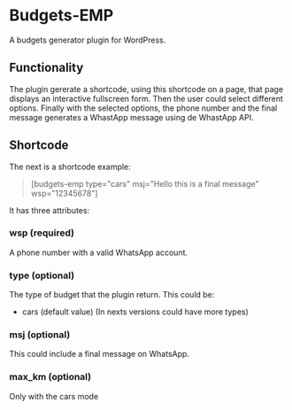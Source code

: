 # Budgets-EMP
A budgets generator plugin for WordPress.

## Functionality
The plugin gererate a shortcode, using this shortcode on a page, that page displays an interactive fullscreen form. Then the user could select different options. Finally with the selected options, the phone number and the final message generates a WhastApp message using de WhastApp API.

## Shortcode
The next is a shortcode example:
>[budgets-emp type="cars" msj="Hello this is a final message" wsp="12345678"]

It has three attributes:

### wsp (required)
A phone number with a valid WhatsApp account.

### type (optional)
The type of budget that the plugin return. This could be:
* cars (default value)
(In nexts versions could have more types)

### msj (optional)
This could include a final message on WhatsApp.

### max_km (optional)
Only with the cars mode
